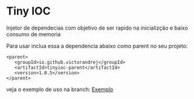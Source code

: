# Tiny IOC 

Injetor de dependecias com objetivo de ser rapido na inicializção e baixo consumo de memoria

Para usar inclua essa a dependencia abaixo como parent no seu projeto:
 ```
<parent>  
	<groupId>io.github.victorandrej</groupId>  
	<artifactId>tinyioc-parent</artifactId>  
    <version>1.0.5</version>  
</parent>
```

veja o exemplo de uso  na branch: [Exemplo](https://github.com/victorandrej/tinyioc/tree/exemplo)

